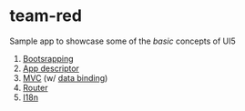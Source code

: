 # team-red

Sample app to showcase some of the *basic* concepts of UI5

1. [Bootsrapping](https://github.com/boghyon/team-red/tree/bootstrapping)
2. [App descriptor](https://github.com/boghyon/team-red/tree/app-descriptor)
3. [MVC](https://github.com/boghyon/team-red/tree/mvc) (w/ [data binding](https://github.com/boghyon/team-red/tree/mvc-with-databinding))
4. [Router](https://github.com/boghyon/team-red/tree/router)
5. [I18n](https://github.com/boghyon/team-red/tree/i18n)
